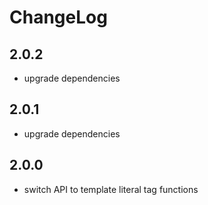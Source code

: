 # ChangeLog

## 2.0.2

* upgrade dependencies

## 2.0.1

* upgrade dependencies

## 2.0.0

* switch API to template literal tag functions
